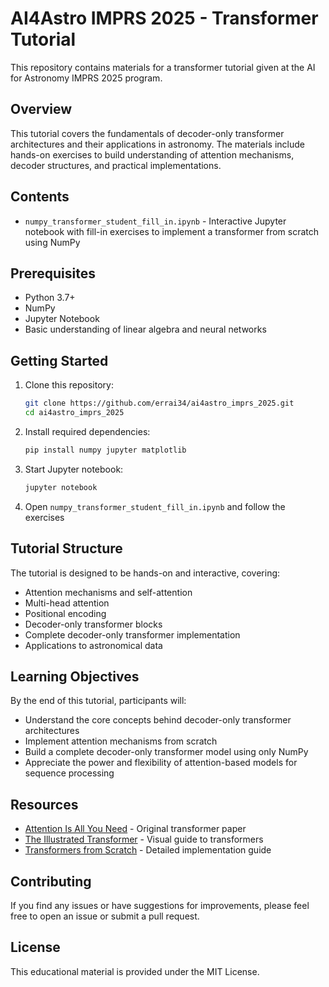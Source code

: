 # AI4Astro IMPRS 2025 - Transformer Tutorial

This repository contains materials for a transformer tutorial given at the AI for Astronomy IMPRS 2025 program.

## Overview

This tutorial covers the fundamentals of decoder-only transformer architectures and their applications in astronomy. The materials include hands-on exercises to build understanding of attention mechanisms, decoder structures, and practical implementations.

## Contents

- `numpy_transformer_student_fill_in.ipynb` - Interactive Jupyter notebook with fill-in exercises to implement a transformer from scratch using NumPy

## Prerequisites

- Python 3.7+
- NumPy
- Jupyter Notebook
- Basic understanding of linear algebra and neural networks

## Getting Started

1. Clone this repository:
   ```bash
   git clone https://github.com/errai34/ai4astro_imprs_2025.git
   cd ai4astro_imprs_2025
   ```

2. Install required dependencies:
   ```bash
   pip install numpy jupyter matplotlib
   ```

3. Start Jupyter notebook:
   ```bash
   jupyter notebook
   ```

4. Open `numpy_transformer_student_fill_in.ipynb` and follow the exercises

## Tutorial Structure

The tutorial is designed to be hands-on and interactive, covering:

- Attention mechanisms and self-attention
- Multi-head attention
- Positional encoding
- Decoder-only transformer blocks
- Complete decoder-only transformer implementation
- Applications to astronomical data

## Learning Objectives

By the end of this tutorial, participants will:
- Understand the core concepts behind decoder-only transformer architectures
- Implement attention mechanisms from scratch
- Build a complete decoder-only transformer model using only NumPy
- Appreciate the power and flexibility of attention-based models for sequence processing

## Resources

- [Attention Is All You Need](https://arxiv.org/abs/1706.03762) - Original transformer paper
- [The Illustrated Transformer](http://jalammar.github.io/illustrated-transformer/) - Visual guide to transformers
- [Transformers from Scratch](https://peterbloem.nl/blog/transformers) - Detailed implementation guide

## Contributing

If you find any issues or have suggestions for improvements, please feel free to open an issue or submit a pull request.

## License

This educational material is provided under the MIT License.